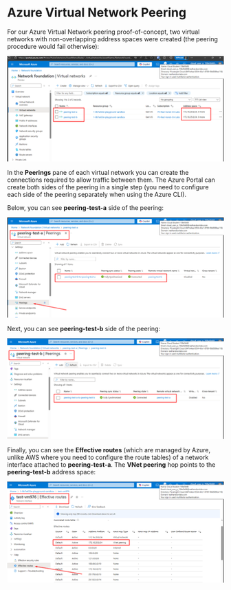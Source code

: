 # Azure Virtual Network Peering

For our Azure Virtual Network peering proof-of-concept, two virtual networks with non-overlapping address spaces were created (the peering procedure would fail otherwise):

![](../assets/azure-virtual-network-peering-a.png)

In the **Peerings** pane of each virtual network you can create the connections required to allow traffic between them. The Azure Portal can create both sides of the peering in a single step (you need to configure each side of the peering separately when using the Azure CLI).

Below, you can see **peering-test-a** side of the peering:

![](../assets/azure-virtual-network-peering-b.png)

Next, you can see **peering-test-b** side of the peering:

![](../assets/azure-virtual-network-peering-c.png)

Finally, you can see the **Effective routes** (which are managed by Azure, unlike AWS where you need to configure the route tables) of a network interface attached to **peering-test-a**. The **VNet peering** hop points to the **peering-test-b** address space:

![](../assets/azure-virtual-network-peering-d.png)